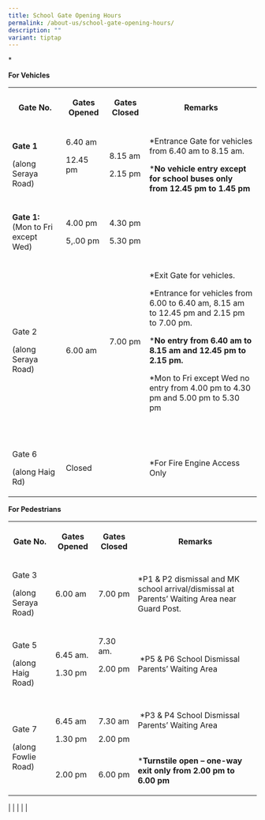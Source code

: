 ```yaml
---
title: School Gate Opening Hours
permalink: /about-us/school-gate-opening-hours/
description: ""
variant: tiptap
---
```

<p>*</p>
<p><strong>For Vehicles</strong>
</p>
<table style="minWidth: 100px">
<colgroup>
<col>
<col>
<col>
<col>
</colgroup>
<tbody>
<tr>
<th rowspan="1" colspan="1">
<p><strong>Gate No.</strong>
</p>
</th>
<th rowspan="1" colspan="1">
<p><strong>Gates Opened</strong>
</p>
</th>
<th rowspan="1" colspan="1">
<p><strong>Gates Closed</strong>
</p>
</th>
<th rowspan="1" colspan="1">
<p><strong>Remarks</strong>
</p>
</th>
</tr>
<tr>
<td rowspan="1" colspan="1">
<p><strong>Gate 1</strong>
</p>
<p>(along Seraya Road)</p>
</td>
<td rowspan="1" colspan="1">
<p>6.40 am</p>
<p>12.45 pm</p>
<p>&nbsp;</p>
</td>
<td rowspan="1" colspan="1">
<p>8.15 am</p>
<p>2.15 pm</p>
</td>
<td rowspan="1" colspan="1">
<p>*Entrance Gate for vehicles from 6.40 am to 8.15 am.</p>
<p>*<strong>No vehicle entry except for school buses only from 12.45 pm to 1.45 pm</strong>
</p>
</td>
</tr>
<tr>
<td rowspan="1" colspan="1">
<p><strong>Gate 1:</strong> (Mon to Fri except Wed)</p>
</td>
<td rowspan="1" colspan="1">
<p>4.00 pm</p>
<p>5,.00 pm</p>
</td>
<td rowspan="1" colspan="1">
<p>4.30 pm</p>
<p>5.30 pm</p>
</td>
<td rowspan="1" colspan="1">
<p>&nbsp;</p>
</td>
</tr>
<tr>
<td rowspan="1" colspan="1">
<p>Gate 2</p>
<p>(along Seraya Road)</p>
</td>
<td rowspan="1" colspan="1">
<p>6.00 am</p>
</td>
<td rowspan="1" colspan="1">
<p>7.00 pm</p>
<p>&nbsp;</p>
</td>
<td rowspan="1" colspan="1">
<p>*Exit Gate for vehicles.</p>
<p>*Entrance for vehicles from 6.00 to 6.40 am, 8.15 am to 12.45 pm and 2.15
pm to 7.00 pm.</p>
<p>*<strong>No entry from 6.40 am to 8.15 am and 12.45 pm to 2.15 pm.</strong>
</p>
<p>*Mon to Fri except Wed no entry from 4.00 pm to 4.30 pm and 5.00 pm to
5.30 pm</p>
<p>&nbsp;</p>
</td>
</tr>
<tr>
<td rowspan="1" colspan="1">
<p>Gate 6</p>
<p>(along Haig Rd)</p>
</td>
<td rowspan="1" colspan="1">
<p>Closed</p>
</td>
<td rowspan="1" colspan="1">
<p>&nbsp;</p>
</td>
<td rowspan="1" colspan="1">
<p>*For Fire Engine Access Only</p>
</td>
</tr>
</tbody>
</table>
<p></p>
<p><strong>For Pedestrians</strong>
</p>
<table style="minWidth: 100px">
<colgroup>
<col>
<col>
<col>
<col>
</colgroup>
<tbody>
<tr>
<th rowspan="1" colspan="1">
<p><strong>Gate No.</strong>
</p>
</th>
<th rowspan="1" colspan="1">
<p><strong>Gates Opened</strong>
</p>
</th>
<th rowspan="1" colspan="1">
<p><strong>Gates Closed</strong>
</p>
</th>
<th rowspan="1" colspan="1">
<p><strong>Remarks</strong>
</p>
</th>
</tr>
<tr>
<td rowspan="1" colspan="1">
<p>Gate 3</p>
<p>(along Seraya Road)</p>
</td>
<td rowspan="1" colspan="1">
<p>6.00 am</p>
</td>
<td rowspan="1" colspan="1">
<p>7.00 pm</p>
</td>
<td rowspan="1" colspan="1">
<p>*P1 &amp; P2 dismissal and MK school arrival/dismissal at Parents’ Waiting
Area near Guard Post.</p>
</td>
</tr>
<tr>
<td rowspan="1" colspan="1">
<p>Gate 5</p>
<p>(along Haig Road)</p>
</td>
<td rowspan="1" colspan="1">
<p>6.45 am.</p>
<p>1.30 pm</p>
</td>
<td rowspan="1" colspan="1">
<p>7.30 am.</p>
<p>2.00 pm</p>
<p>&nbsp;</p>
</td>
<td rowspan="1" colspan="1">
<p>&nbsp;</p>
<p>&nbsp;*P5 &amp; P6 School Dismissal Parents’ Waiting Area</p>
<p>&nbsp;</p>
</td>
</tr>
<tr>
<td rowspan="1" colspan="1">
<p>Gate 7</p>
<p>(along Fowlie Road)</p>
</td>
<td rowspan="1" colspan="1">
<p>6.45 am</p>
<p>1.30 pm</p>
<p>&nbsp;</p>
<p>2.00 pm</p>
</td>
<td rowspan="1" colspan="1">
<p>7.30 am</p>
<p>2.00 pm</p>
<p>&nbsp;</p>
<p>6.00 pm</p>
</td>
<td rowspan="1" colspan="1">
<p>&nbsp;*P3 &amp; P4 School Dismissal Parents’ Waiting Area</p>
<p>&nbsp;</p>
<p>*<strong>Turnstile open – one-way exit only from 2.00 pm to 6.00 pm</strong>
</p>
</td>
</tr>
</tbody>
</table>
<p>| | | | |</p>